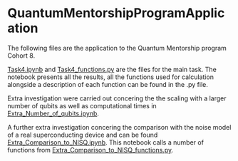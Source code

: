 # QuantumMentorshipProgramApplication

The following files are the application to the Quantum Mentorship program Cohort 8. 

[Task4.ipynb](https://github.com/fghisoni/QuantumMentorshipProgramApplication/blob/main/Task4.ipynb) and [Task4_functions.py](https://github.com/fghisoni/QuantumMentorshipProgramApplication/blob/main/Task4_functions.py) are the files for the main task. The notebook presents all the results, all the functions used for calculation alongside a description of each function can be found in the .py file.

Extra investigation were carried out concering the the scaling with a larger number of qubits as well as computational times in [Extra_Number_of_qubits.ipynb](https://github.com/fghisoni/QuantumMentorshipProgramApplication/blob/main/Extra_Number_of_qubits.ipynb). 

A further extra investigation concering the comparison with the noise model of a real superconducting device and can be found [Extra_Comparison_to_NISQ.ipynb](https://github.com/fghisoni/QuantumMentorshipProgramApplication/blob/main/Extra_Comparison_to_NISQ.ipynb). This notebook calls a number of functions from [Extra_Comparison_to_NISQ_functions.py](https://github.com/fghisoni/QuantumMentorshipProgramApplication/blob/main/Extra_Comparison_to_NISQ_functions.py).
